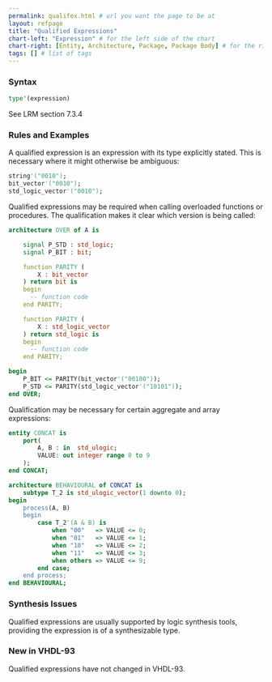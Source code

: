 ```yaml
---
permalink: qualifex.html # url you want the page to be at
layout: refpage
title: "Qualified Expressions"
chart-left: "Expression" # for the left side of the chart
chart-right: [Entity, Architecture, Package, Package Body] # for the right side of the chart
tags: [] # list of tags
---
```


<h3 class="text-hr"><span>Syntax</span></h3>

<!-- include the vhdl tag to highlight as vhdl -->
```vhdl
type'(expression)
```

See LRM section 7.3.4

<h3 class="text-hr"><span>Rules and Examples</span></h3>

A qualified expression is an expression with its type explicitly stated. This is necessary where it might otherwise be ambiguous:
```vhdl
string'("0010");
bit_vector'("0010");
std_logic_vector'("0010");
```

Qualified expressions may be required when calling overloaded functions or procedures. The qualification makes it clear which version is being called:
```vhdl
architecture OVER of A is

    signal P_STD : std_logic;
    signal P_BIT : bit;

    function PARITY (
        X : bit_vector
    ) return bit is
    begin
      -- function code
    end PARITY;

    function PARITY (
        X : std_logic_vector
    ) return std_logic is
    begin
      -- function code
    end PARITY;

begin
    P_BIT <= PARITY(bit_vector'("00100"));
    P_STD <= PARITY(std_logic_vector'("10101"));
end OVER;
```

Qualification may be necessary for certain aggregate and array expressions:
```vhdl
entity CONCAT is
    port(
        A, B : in  std_ulogic;
        VALUE: out integer range 0 to 9
    );
end CONCAT;

architecture BEHAVIOURAL of CONCAT is
    subtype T_2 is std_ulogic_vector(1 downto 0);
begin
    process(A, B)
    begin
        case T_2'(A & B) is
            when "00"   => VALUE <= 0;
            when "01"   => VALUE <= 1;
            when "10"   => VALUE <= 2;
            when "11"   => VALUE <= 3;
            when others => VALUE <= 9;
        end case;
    end process;
end BEHAVIOURAL;
```

<h3 class="text-hr"><span>Synthesis Issues</span></h3>

Qualified expressions are usually supported by logic synthesis tools, providing the expression is of a synthesizable type.

<h3 class="text-hr"><span>New in VHDL-93</span></h3>

Qualified expressions have not changed in VHDL-93.
